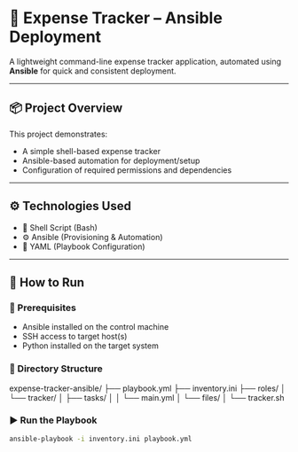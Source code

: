 # 💸 Expense Tracker – Ansible Deployment

A lightweight command-line expense tracker application, automated using **Ansible** for quick and consistent deployment.

---

## 📦 Project Overview

This project demonstrates:
- A simple shell-based expense tracker
- Ansible-based automation for deployment/setup
- Configuration of required permissions and dependencies

---

## ⚙️ Technologies Used

- 🐧 Shell Script (Bash)
- ⚙️ Ansible (Provisioning & Automation)
- 🧾 YAML (Playbook Configuration)

---

## 🚀 How to Run

### 🔧 Prerequisites
- Ansible installed on the control machine
- SSH access to target host(s)
- Python installed on the target system

### 📂 Directory Structure

expense-tracker-ansible/
├── playbook.yml
├── inventory.ini
├── roles/
│ └── tracker/
│ ├── tasks/
│ │ └── main.yml
│ └── files/
│ └── tracker.sh


### ▶️ Run the Playbook

```bash
ansible-playbook -i inventory.ini playbook.yml
